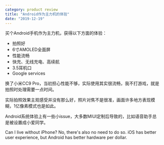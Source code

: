 ```yaml
---
category: product review
title: "Android作为主力机的体验"
date: "2019-12-19"
---
```


买个Android手机作为主力机，获得以下方面的体验：

- 拍照好
- 6寸AMOLED全面屏
- 性能流畅
- 快充、无线充电、高续航
- 3.5耳机口
- Google services

换了小米CC9 Pro，当初担心性能不够，实际使用其实很流畅，我不打游戏，就是拍照时处理需要一点时间。

实际拍照效果主观感受并没有那么好，照片对焦不是很准，画面许多地方表现模糊，1亿像素模式也是如此。

Android系统体验上有一些小issue，大多数MIUI定制后导致的，比如语音助手总是被设置成小爱同学。

Can I live without iPhone? No, there's also no need to do so. iOS has better user experience, but Android has better hardware per dollar.
